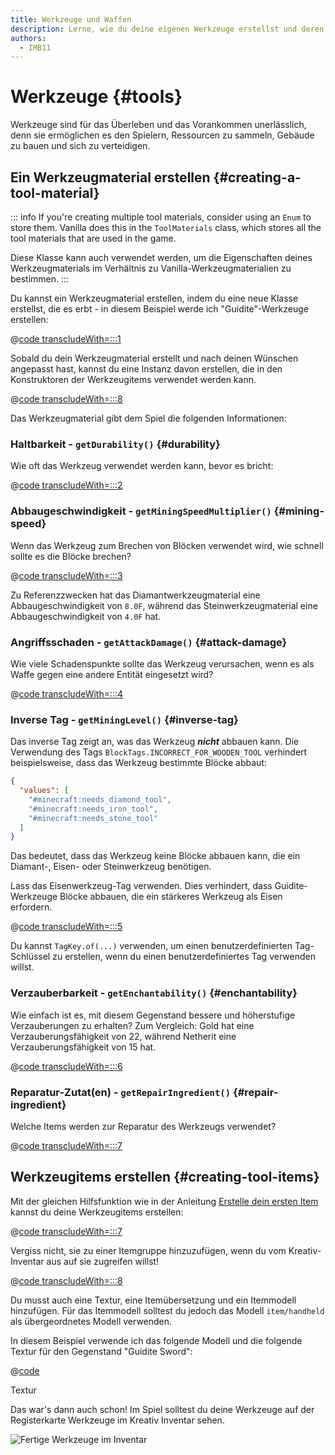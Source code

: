 ```yaml
---
title: Werkzeuge und Waffen
description: Lerne, wie du deine eigenen Werkzeuge erstellst und deren Eigenschaften konfigurierst.
authors:
  - IMB11
---
```


# Werkzeuge {#tools}

Werkzeuge sind für das Überleben und das Vorankommen unerlässlich, denn sie ermöglichen es den Spielern, Ressourcen zu sammeln, Gebäude zu bauen und sich zu verteidigen.

## Ein Werkzeugmaterial erstellen {#creating-a-tool-material}

::: info
If you're creating multiple tool materials, consider using an `Enum` to store them. Vanilla does this in the `ToolMaterials` class, which stores all the tool materials that are used in the game.

Diese Klasse kann auch verwendet werden, um die Eigenschaften deines Werkzeugmaterials im Verhältnis zu Vanilla-Werkzeugmaterialien zu bestimmen.
:::

Du kannst ein Werkzeugmaterial erstellen, indem du eine neue Klasse erstellst, die es erbt - in diesem Beispiel werde ich "Guidite"-Werkzeuge erstellen:

@[code transcludeWith=:::1](@/reference/latest/src/main/java/com/example/docs/item/tool/GuiditeMaterial.java)

Sobald du dein Werkzeugmaterial erstellt und nach deinen Wünschen angepasst hast, kannst du eine Instanz davon erstellen, die in den Konstruktoren der Werkzeugitems verwendet werden kann.

@[code transcludeWith=:::8](@/reference/latest/src/main/java/com/example/docs/item/tool/GuiditeMaterial.java)

Das Werkzeugmaterial gibt dem Spiel die folgenden Informationen:

### Haltbarkeit - `getDurability()` {#durability}

Wie oft das Werkzeug verwendet werden kann, bevor es bricht:

@[code transcludeWith=:::2](@/reference/latest/src/main/java/com/example/docs/item/tool/GuiditeMaterial.java)

### Abbaugeschwindigkeit - `getMiningSpeedMultiplier()` {#mining-speed}

Wenn das Werkzeug zum Brechen von Blöcken verwendet wird, wie schnell sollte es die Blöcke brechen?

@[code transcludeWith=:::3](@/reference/latest/src/main/java/com/example/docs/item/tool/GuiditeMaterial.java)

Zu Referenzzwecken hat das Diamantwerkzeugmaterial eine Abbaugeschwindigkeit von `8.0F`, während das Steinwerkzeugmaterial eine Abbaugeschwindigkeit von `4.0F` hat.

### Angriffsschaden - `getAttackDamage()` {#attack-damage}

Wie viele Schadenspunkte sollte das Werkzeug verursachen, wenn es als Waffe gegen eine andere Entität eingesetzt wird?

@[code transcludeWith=:::4](@/reference/latest/src/main/java/com/example/docs/item/tool/GuiditeMaterial.java)

### Inverse Tag - `getMiningLevel()` {#inverse-tag}

Das inverse Tag zeigt an, was das Werkzeug _**nicht**_ abbauen kann. Die Verwendung des Tags `BlockTags.INCORRECT_FOR_WOODEN_TOOL` verhindert beispielsweise, dass das Werkzeug bestimmte Blöcke abbaut:

```json
{
  "values": [
    "#minecraft:needs_diamond_tool",
    "#minecraft:needs_iron_tool",
    "#minecraft:needs_stone_tool"
  ]
}
```

Das bedeutet, dass das Werkzeug keine Blöcke abbauen kann, die ein Diamant-, Eisen- oder Steinwerkzeug benötigen.

Lass das Eisenwerkzeug-Tag verwenden. Dies verhindert, dass Guidite-Werkzeuge Blöcke abbauen, die ein stärkeres Werkzeug als Eisen erfordern.

@[code transcludeWith=:::5](@/reference/latest/src/main/java/com/example/docs/item/tool/GuiditeMaterial.java)

Du kannst `TagKey.of(...)` verwenden, um einen benutzerdefinierten Tag-Schlüssel zu erstellen, wenn du einen benutzerdefiniertes Tag verwenden willst.

### Verzauberbarkeit - `getEnchantability()` {#enchantability}

Wie einfach ist es, mit diesem Gegenstand bessere und höherstufige Verzauberungen zu erhalten? Zum Vergleich: Gold hat eine Verzauberungsfähigkeit von 22, während Netherit eine Verzauberungsfähigkeit von 15 hat.

@[code transcludeWith=:::6](@/reference/latest/src/main/java/com/example/docs/item/tool/GuiditeMaterial.java)

### Reparatur-Zutat(en) - `getRepairIngredient()` {#repair-ingredient}

Welche Items werden zur Reparatur des Werkzeugs verwendet?

@[code transcludeWith=:::7](@/reference/latest/src/main/java/com/example/docs/item/tool/GuiditeMaterial.java)

## Werkzeugitems erstellen {#creating-tool-items}

Mit der gleichen Hilfsfunktion wie in der Anleitung [Erstelle dein ersten Item](./first-item) kannst du deine Werkzeugitems erstellen:

@[code transcludeWith=:::7](@/reference/latest/src/main/java/com/example/docs/item/ModItems.java)

Vergiss nicht, sie zu einer Itemgruppe hinzuzufügen, wenn du vom Kreativ-Inventar aus auf sie zugreifen willst!

@[code transcludeWith=:::8](@/reference/latest/src/main/java/com/example/docs/item/ModItems.java)

Du musst auch eine Textur, eine Itemübersetzung und ein Itemmodell hinzufügen. Für das Itemmodell solltest du jedoch das Modell `item/handheld` als übergeordnetes Modell verwenden.

In diesem Beispiel verwende ich das folgende Modell und die folgende Textur für den Gegenstand "Guidite Sword":

@[code](@/reference/latest/src/main/resources/assets/fabric-docs-reference/models/item/guidite_sword.json)

<DownloadEntry visualURL="/assets/develop/items/tools_0.png" downloadURL="/assets/develop/items/tools_0_small.png">Textur</DownloadEntry>

Das war's dann auch schon! Im Spiel solltest du deine Werkzeuge auf der Registerkarte Werkzeuge im Kreativ Inventar sehen.

![Fertige Werkzeuge im Inventar](/assets/develop/items/tools_1.png)
